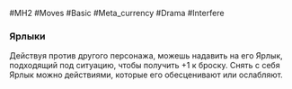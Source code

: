 #MH2 #Moves #Basic #Meta_currency #Drama #Interfere 

### **Ярлыки** 

Действуя против другого персонажа, можешь надавить на его Ярлык, подходящий под ситуацию, чтобы получить +1 к броску. Снять с себя Ярлык можно действиями, которые его обесценивают или ослабляют.